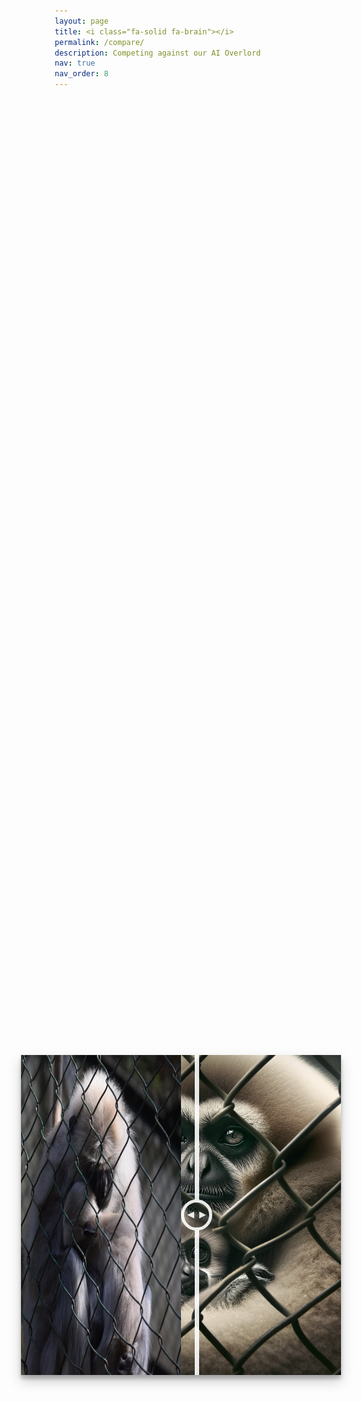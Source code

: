 ```yaml
---
layout: page
title: <i class="fa-solid fa-brain"></i>
permalink: /compare/
description: Competing against our AI Overlord
nav: true
nav_order: 8
---
```


<script src="/assets/js/Slider.js" type="text/javascript">
</script>

<style>
    #page{
  width:100%;
  height:100%;
  position:absolute;
}

/* Our normalize css */
*{
  margin:0;
  box-sizing: border-box;
}

/* Our wrapper */
.wrapper{
  width: 512px;
  height: 512px;
  position: absolute;
  left:50%;
  top:50%;
  transform:translate3d(-50%,-50%,0);
  overflow:hidden;
  box-shadow: 0 10px 20px rgba(0,0,0,0.19), 0 6px 6px rgba(0,0,0,0.23);
}

/* Our image information */
.before,
.after {
  width:100%;
  height:100%;
  background-repeat:no-repeat;
  background-color: white;
  background-size: cover;
  background-position: center;
  position: absolute;
  top:0;
  left:0;
  pointer-events:none;
  overflow: hidden;
}

.content-image{
  height:100%;
}

.after{
  width:256px;
}

.scroller{
  width: 50px;
  height:50px;
  position: absolute;
  left:256px;
  top:50%;
  transform:translateY(-50%);
  border-radius:50%;
  background-color: transparent;
  opacity:0.9;
  pointer-events:auto;
  cursor: pointer;
}

.scroller:hover{
  opacity:1;
}

.scrolling{
  pointer-events:none;
  opacity:1;
  // z-index: 1;
}

.scroller__thumb{
  width:100%;
  height:100%;
  padding:5px;
}

.scroller:before,
.scroller:after{
  content:" ";
  display: block;
  width: 7px;
  height: 9999px;
  position: absolute;
  left: 50%;
  margin-left: -3.5px;
  z-index: 30;
  transition:0.1s;
}
.scroller:before{
  top:100%;
}
.scroller:after{
  bottom:100%;
}

/* If you want to cahnge the colors, make sure you change the fill in the svgs to match */
.scroller{
  border: 5px solid #fff;
}
.scroller:before,
.scroller:after{
  background: #fff;
}
</style>

<div class="wrapper">
  <div class="before">
    <img class="content-image" src="/assets/img/left/L1.png" draggable="false"/>   </div>
  <div class="after">
    <img class="content-image" src="/assets/img/right/R1.png" draggable="false"/>
  </div>
  <div class="scroller">
    <svg class="scroller__thumb" xmlns="http://www.w3.org/2000/svg" width="100" height="100" viewBox="0 0 100 100"><polygon points="0 50 37 68 37 32 0 50" style="fill:#fff"/><polygon points="100 50 64 32 64 68 100 50" style="fill:#fff"/></svg>
  </div>
</div>
